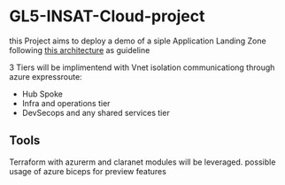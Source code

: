 # GL5-INSAT-Cloud-project

this Project aims to deploy a demo of a siple Application Landing Zone following [this architecture](https://learn.microsoft.com/en-us/azure/cloud-adoption-framework/ready/landing-zone/) as guideline

3 Tiers will be implimentend with Vnet isolation communicationg through azure expressroute:

- Hub Spoke
- Infra and operations tier
- DevSecops and any shared services tier

## Tools

Terraform with azurerm and claranet modules will be leveraged. possible usage of azure biceps for preview features
